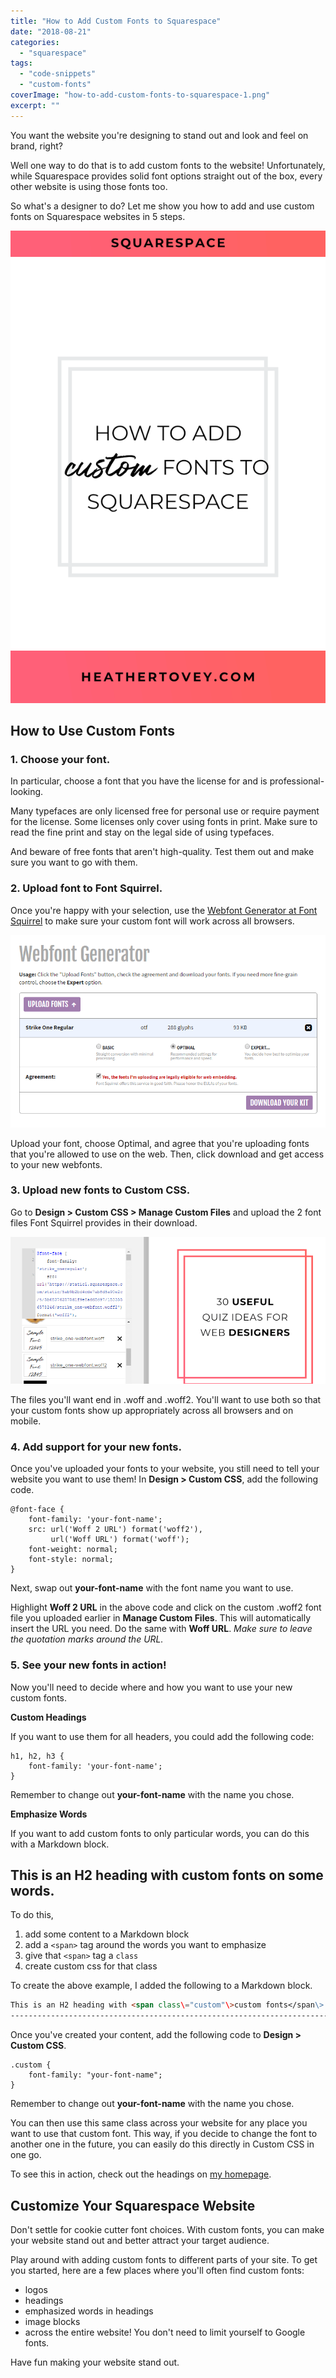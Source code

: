 ```yaml
---
title: "How to Add Custom Fonts to Squarespace"
date: "2018-08-21"
categories: 
  - "squarespace"
tags: 
  - "code-snippets"
  - "custom-fonts"
coverImage: "how-to-add-custom-fonts-to-squarespace-1.png"
excerpt: ""
---
```


You want the website you're designing to stand out and look and feel on brand, right?

Well one way to do that is to add custom fonts to the website! Unfortunately, while Squarespace provides solid font options straight out of the box, every other website is using those fonts too.

So what's a designer to do? Let me show you how to add and use custom fonts on Squarespace websites in 5 steps.

![ How to Add Custom Fonts to Squarespace ](./images/how-to-add-custom-fonts-to-squarespace.png)

## How to Use Custom Fonts

### 1\. Choose your font.

In particular, choose a font that you have the license for and is professional-looking.

Many typefaces are only licensed free for personal use or require payment for the license. Some licenses only cover using fonts in print. Make sure to read the fine print and stay on the legal side of using typefaces.

And beware of free fonts that aren't high-quality. Test them out and make sure you want to go with them.

### 2\. Upload font to Font Squirrel. 

Once you're happy with your selection, use the [Webfont Generator at Font Squirrel](https://www.fontsquirrel.com/tools/webfont-generator) to make sure your custom font will work across all browsers.

![ Font Squirrels' Webfont Generator gives you options for choosing basic, optimal, or expert settings for creating webfonts. ](./images/font-squirrel.png)

Upload your font, choose Optimal, and agree that you're uploading fonts that you're allowed to use on the web. Then, click download and get access to your new webfonts.

### 3\. Upload new fonts to Custom CSS.

Go to **Design > Custom CSS > Manage Custom Files** and upload the 2 font files Font Squirrel provides in their download.

![ Manage Custom Files is attached to the Custom CSS box. ](./images/custom-css.png)

The files you'll want end in .woff and .woff2. You'll want to use both so that your custom fonts show up appropriately across all browsers and on mobile.

### 4\. Add support for your new fonts.

Once you've uploaded your fonts to your website, you still need to tell your website you want to use them! In **Design > Custom CSS**, add the following code.

```less
@font-face {
    font-family: 'your-font-name';
    src: url('Woff 2 URL') format('woff2'),
         url('Woff URL') format('woff');
    font-weight: normal;
    font-style: normal;
}
```

Next, swap out **your-font-name** with the font name you want to use.

Highlight **Woff 2 URL** in the above code and click on the custom .woff2 font file you uploaded earlier in **Manage Custom Files**. This will automatically insert the URL you need. Do the same with **Woff URL**. _Make sure to leave the quotation marks around the URL._

### 5\. See your new fonts in action!

Now you'll need to decide where and how you want to use your new custom fonts.

**Custom Headings**

If you want to use them for all headers, you could add the following code:

```less
h1, h2, h3 {
    font-family: 'your-font-name';
}
```

Remember to change out **your-font-name** with the name you chose.

**Emphasize Words**

If you want to add custom fonts to only particular words, you can do this with a Markdown block.

## This is an H2 heading with custom fonts on some words.

To do this,

1. add some content to a Markdown block
2. add a `<span>` tag around the words you want to emphasize
3. give that `<span>` tag a `class`
4. create custom css for that class

To create the above example, I added the following to a Markdown block.

```md
This is an H2 heading with <span class\="custom"\>custom fonts</span\> on some words.
----------------------------------------------------------------------------------
```

Once you've created your content, add the following code to **Design > Custom CSS**.

```less
.custom {
    font-family: "your-font-name";
}
```

Remember to change out **your-font-name** with the name you chose.

You can then use this same class across your website for any place you want to use that custom font. This way, if you decide to change the font to another one in the future, you can easily do this directly in Custom CSS in one go.

To see this in action, check out the headings on [my homepage](https://heathertovey.com).

## Customize Your Squarespace Website

Don't settle for cookie cutter font choices. With custom fonts, you can make your website stand out and better attract your target audience.

Play around with adding custom fonts to different parts of your site. To get you started, here are a few places where you'll often find custom fonts:

- logos
- headings
- emphasized words in headings
- image blocks
- across the entire website! You don't need to limit yourself to Google fonts.

Have fun making your website stand out.

